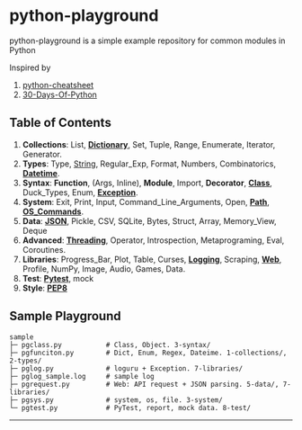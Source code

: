 # python-playground
python-playground is a simple example repository for common modules in Python

Inspired by 

1. [python-cheatsheet](https://github.com/androchentw/python-cheatsheet)
2. [30-Days-Of-Python](https://github.com/androchentw/30-Days-Of-Python)


## Table of Contents

1. **Collections**: List, **[Dictionary]**, Set, Tuple, Range, Enumerate, Iterator, Generator.
2. **Types**: Type, [String], Regular_Exp, Format, Numbers, Combinatorics, **[Datetime]**.
3. **Syntax**: **Function**, (Args, Inline), **Module**, Import, **Decorator**, **[Class]**, Duck_Types, Enum, **[Exception]**.
4. **System**: Exit, Print, Input, Command_Line_Arguments, Open, **[Path]**, **[OS_Commands]**.
5. **Data**: **[JSON]**, Pickle, CSV, SQLite, Bytes, Struct, Array, Memory_View, Deque
6. **Advanced**: **[Threading]**, Operator, Introspection, Metaprograming, Eval, Coroutines.
7. **Libraries**: Progress_Bar, Plot, Table, Curses, **[Logging]**, Scraping, **[Web]**, Profile, NumPy, Image, Audio, Games, Data.
8. **Test**: **[Pytest]**, mock
9. **Style**: **[PEP8]**


## Sample Playground

```
sample
├─ pgclass.py           # Class, Object. 3-syntax/
├─ pgfunciton.py        # Dict, Enum, Regex, Dateime. 1-collections/, 2-types/
├─ pglog.py             # loguru + Exception. 7-libraries/
├─ pglog_sample.log     # sample log
├─ pgrequest.py         # Web: API request + JSON parsing. 5-data/, 7-libraries/
├─ pgsys.py             # system, os, file. 3-system/
└─ pgtest.py            # PyTest, report, mock data. 8-test/
```

---

<!-- Links -->

[Dictionary]: 1-collections/README.md#dictionary
[String]: 2-types/README.md#string
[Datetime]: 2-types/README.md#datetime
[Class]: 3-syntax/README.md#class
[Exception]: 3-syntax/README.md#exception

[Path]: 4-system/README.md#path
[OS_Commands]: 4-system/README.md#os-commands
[JSON]: 5-data/README.md#json
[Threading]: 6-advanced/README.md#threading

[Web]: 7-libraries/README.md#web
[Logging]: 7-libraries/README.md#logging
[Pytest]: 8-test/README.md#pytest
[PEP8]: 9-style/README.md#pep8
